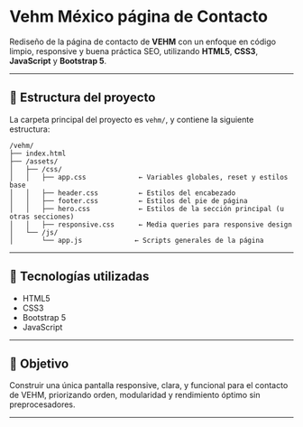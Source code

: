 # Vehm México página de Contacto

Rediseño de la página de contacto de **VEHM** con un enfoque en código limpio, responsive y buena práctica SEO, utilizando **HTML5**, **CSS3**, **JavaScript** y **Bootstrap 5**.

---

## 📁 Estructura del proyecto

La carpeta principal del proyecto es `vehm/`, y contiene la siguiente estructura:

```
/vehm/
├── index.html
├── /assets/
│   ├── /css/
│   │   ├── app.css             ← Variables globales, reset y estilos base
│   │   ├── header.css          ← Estilos del encabezado
│   │   ├── footer.css          ← Estilos del pie de página
│   │   ├── hero.css            ← Estilos de la sección principal (u otras secciones)
│   │   ├── responsive.css      ← Media queries para responsive design
│   └── /js/
│       └── app.js             ← Scripts generales de la página
```
---

## 📌 Tecnologías utilizadas

- HTML5
- CSS3
- Bootstrap 5
- JavaScript

---

## 🚀 Objetivo

Construir una única pantalla responsive, clara, y funcional para el contacto de VEHM, priorizando orden, modularidad y rendimiento óptimo sin preprocesadores.

---

